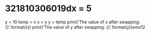 # 321810306019dx = 5
y = 10
temp = x
x = y
y = temp
print('The value of x after swapping: {}'.format(x))
print('The value of y after swapping: {}'.format(y))emo12
